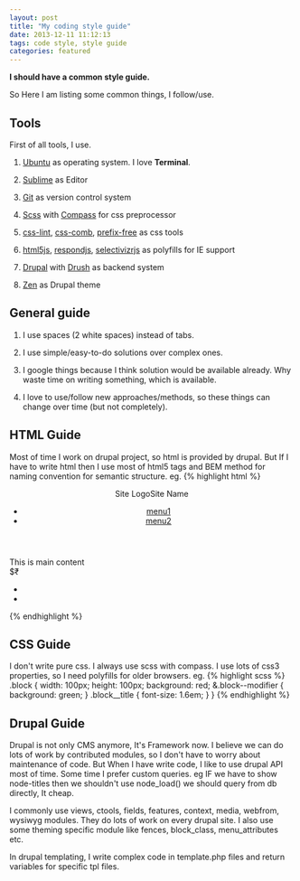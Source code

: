 ```yaml
---
layout: post
title: "My coding style guide"
date: 2013-12-11 11:12:13
tags: code style, style guide
categories: featured
---
```


**I should have a common style guide.**

So Here I am listing some common things, I follow/use.

Tools
-----
First of all tools, I use.

1. [Ubuntu][ubuntu] as operating system. I love **Terminal**.

2. [Sublime][sublime] as Editor

3. [Git][git] as version control system

4. [Scss][scss] with [Compass][compass] for css preprocessor

5. [css-lint][csslint], [css-comb][csscomb], [prefix-free][prefixfree] as css tools

6. [html5js][html5js], [respondjs][respondjs], [selectivizrjs][selectivizrjs] as polyfills for IE support

7. [Drupal][drupal] with [Drush][drush] as backend system

8. [Zen][zen] as Drupal theme


General guide
-------------
1. I use spaces (2 white spaces) instead of tabs.

2. I use simple/easy-to-do solutions over complex ones.

3. I google things because I think solution would be available already. Why waste time on writing something, which is available.

4. I love to use/follow new approaches/methods, so these things can change over time (but not completely).


HTML Guide
----------

Most of time I work on drupal project, so html is provided by drupal. But If I have to write html then I use most of html5 tags and BEM method for naming convention for semantic structure.
eg. {% highlight html %}
<body>
  <header>
    <div class="block block--site-info"><span class="site\_\_logo">Site Logo</span><span class="site\_\_name">Site Name</span></div>
    <nav class="navigation navigation--main">
      <ul class="menu">
        <li class="menu\_\_item"><a class="menu\_\_link" href="">menu1</a></li>
        <li class="menu\_\_item"><a class="menu\_\_link" href="">menu2</a></li>
      </ul>
    </nav>
  </header>
  <main>This is main content</main>
  <footer>
    <div class="block block--copyright">$₹</div>
    <nav class="navigation navigation--footer">
      <ul class="menu">
        <li class="menu\_\_item"><a class="menu\_\_link" href=""></a></li>
        <li class="menu\_\_item"><a class="menu\_\_link" href=""></a></li>
      </ul>
    </nav>
  </footer>
</body>{% endhighlight %}

CSS Guide
---------

I don't write pure css. I always use scss with compass. I use lots of css3 properties, so I need polyfills for older browsers.
eg. {% highlight scss %}
.block {
  width: 100px;
  height: 100px;
  background: red;
  &.block--modifier {
    background: green;
  }
  .block__title {
    font-size: 1.6em;
  }
}
{% endhighlight %}

Drupal Guide
------------

Drupal is not only CMS anymore, It's Framework now. I believe we can do lots of work by contributed modules, so I don't have to worry about maintenance of code. But When I have write code, I like to use drupal API most of time. Some time I prefer custom queries. eg IF we have to show node-titles then we shouldn't use node\_load() we should query from db directly, It cheap.

I commonly use views, ctools, fields, features, context, media, webfrom, wysiwyg modules. They do lots of work on every drupal site. I also use some theming specific module like fences, block\_class, menu\_attributes etc.

In drupal templating, I write complex code in template.php files and return variables for specific tpl files.


[ubuntu]:        http://www.ubuntu.com "ubuntu"
[git]:           http://git-scm.com "git"
[sublime]:       http://www.sublimetext.com "sublime"
[drupal]:        https://drupal.org "drupal"
[scss]:          http://sass-lang.com "scss"
[compass]:       http://compass-style.org "compass"
[csslint]:       http://csslint.net "css lint"
[csscomb]:       http://csscomb.com "css comb"
[prefixfree]:    http://leaverou.github.io/prefixfree "prefix free"
[html5js]:       https://code.google.com/p/html5shiv "html5 js"
[respondjs]:     http://responsejs.com "respond js"
[selectivizrjs]: http://selectivizr.com "selectivizr js"
[drush]:         http://drush.ws "drush"
[zen]:           https://drupal.org/project/zen "zen"
[idiomaticcss]:  https://github.com/necolas/idiomatic-css "idiomatic css"
